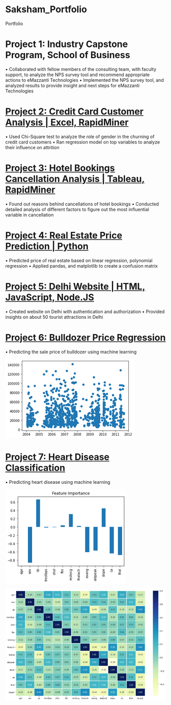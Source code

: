 # Saksham_Portfolio
Portfolio

# Project 1: Industry Capstone Program, School of Business
•	Collaborated with fellow members of the consulting team, with faculty support, to analyze the NPS survey tool and recommend appropriate actions to eMazzanti Technologies
•	Implemented the NPS survey tool, and analyzed results to provide insight and next steps for eMazzanti Technologies

# [Project 2: Credit Card Customer Analysis | Excel, RapidMiner](https://github.com/sakshambansal-us/Credit-card-customer-analysis)
•	Used Chi-Square test to analyze the role of gender in the churning of credit card customers
•	Ran regression model on top variables to analyze their influence on attrition

# [Project 3: Hotel Bookings Cancellation Analysis | Tableau, RapidMiner](https://github.com/sakshambansal-us/Hotel-bookings-cancellation-analysis)
•	Found out reasons behind cancellations of hotel bookings
•	Conducted detailed analysis of different factors to figure out the most influential variable in cancellation

# [Project 4: Real Estate Price Prediction | Python](https://github.com/sakshambansal-us/Real-Estate-Price-Prediction)
•	Predicted price of real estate based on linear regression, polynomial regression
•	Applied pandas, and matplotlib to create a confusion matrix

# [Project 5: Delhi Website | HTML, JavaScript, Node.JS](https://github.com/sakshambansal-us/dil-walo-ki-dilli)
•	Created website on Delhi with authentication and authorization
•	Provided insights on about 50 tourist attractions in Delhi

# [Project 6: Bulldozer Price Regression](https://github.com/sakshambansal-us/Bulldozer-price-regression)
•	Predicting the sale price of bulldozer using machine learning

![](/Images/download%20(3).png)

# [Project 7: Heart Disease Classification](https://github.com/sakshambansal-us/Heart-Disease-Classification)
•	Predicting heart disease using machine learning

![](/Images/download%20(2).png)

![](/Images/download.png)
